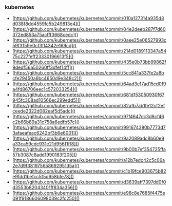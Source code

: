 ### kubernetes

- [https://github.com/kubernetes/kubernetes/commit/010a127314a935d8d038f8dd4559fc5b249813e4]()
- [https://github.com/kubernetes/kubernetes/commit/04e2deeb287f7d60372ed853a75acfff3668cedc]()
- [https://github.com/kubernetes/kubernetes/commit/0aee25e06527993c59f3159e0cf3ff4342e169cd]()
- [https://github.com/kubernetes/kubernetes/commit/214d0189113347a5475c227feff23330196613f5]()
- [https://github.com/kubernetes/kubernetes/commit/435e0b73bb99862f9dedf56a50260ff3dfef14ff]()
- [https://github.com/kubernetes/kubernetes/commit/5cc841a337fe2a8bcfe29450a6bc4650d9e348c2]()
- [https://github.com/kubernetes/kubernetes/commit/64ad3e17ad15cd0f9a4fd86706eec1c572033254]()
- [https://github.com/kubernetes/kubernetes/commit/681d153050930f67945fc308ad10566ec299edd5]()
- [https://github.com/kubernetes/kubernetes/commit/82afb7ab1fe12cf2efceede2322d082eaf5d5adc]()
- [https://github.com/kubernetes/kubernetes/commit/97f4647dc3d8cf46c2b66b89a31c758a6edfb57c]()
- [https://github.com/kubernetes/kubernetes/commit/991674380b7773d73afaeafeac6242bf3b6e6001]()
- [https://github.com/kubernetes/kubernetes/commit/9a2089adc8b60e9a33ca59cdc931e21d956f1ff8]()
- [https://github.com/kubernetes/kubernetes/commit/9b00b7ef354725ffa57b3087c8add1990183f205]()
- [https://github.com/kubernetes/kubernetes/commit/a12b7edc42c5c06a2e7d9f381975658692951d5a]()
- [https://github.com/kubernetes/kubernetes/commit/c1b19fce903675b82e9fdd1befcc5f5d658bfe78]()
- [https://github.com/kubernetes/kubernetes/commit/d3639aff7397dd0f0d3553b82043401ff834a356]()
- [https://github.com/kubernetes/kubernetes/commit/e98c8e7685f4475e091f9186606098039c2fc250]()
